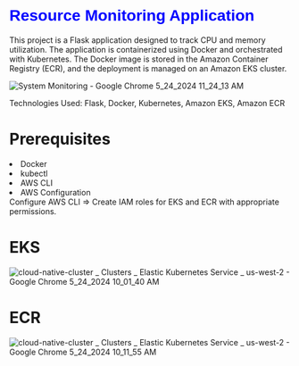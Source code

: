 <h1 style="color: blue; font-family: Arial;">Resource Monitoring Application</h1>
<p>
This project is a Flask application designed to track CPU and memory utilization. The application is containerized using Docker and orchestrated with Kubernetes. The Docker image is stored in the Amazon Container Registry (ECR), and the deployment is managed on an Amazon EKS cluster.
</p>

![System Monitoring - Google Chrome 5_24_2024 11_24_13 AM](https://github.com/shanu-shahbin/DevOps---FlaskApp/assets/107126924/e9af719d-d01a-4da7-b4ba-1c7926fd0bb5)

Technologies Used: Flask, Docker, Kubernetes, Amazon EKS, Amazon ECR 
<br>
<h1>Prerequisites</h1>
<li>Docker</li>
<li>kubectl</li>
<li>AWS CLI</li>
<li>AWS Configuration</li>
Configure AWS CLI => Create IAM roles for EKS and ECR with appropriate permissions.
<h1>EKS</h1>

![cloud-native-cluster _ Clusters _ Elastic Kubernetes Service _ us-west-2 - Google Chrome 5_24_2024 10_01_40 AM](https://github.com/shanu-shahbin/DevOps---FlaskApp/assets/107126924/b77b9cd7-ac65-4b4f-8bcd-a0ccf86d78cc)
<h1>ECR</h1>

![cloud-native-cluster _ Clusters _ Elastic Kubernetes Service _ us-west-2 - Google Chrome 5_24_2024 10_11_55 AM](https://github.com/shanu-shahbin/DevOps---FlaskApp/assets/107126924/22961fa4-3a56-4c50-9939-8a7b517ebad9)
